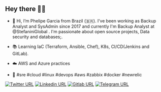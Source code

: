 ## Hey there 👨‍💻 ##

- 👋 Hi, I’m Phelipe Garcia from Brazil (🇧🇷). I've been working as Backup Analyst and SysAdmin since 2017 and currently I'm Backup Analyst at  @StefaniniGlobal . I'm passionate about open source projects, Data security and databases;.

- 📚 Learning IaC (Terraform, Ansible, Chef), K8s, CI/CD(Jenkins and GitLab).
- ☁️️ AWS and Azure practices
- 🚀 #sre #cloud #linux #devops #aws #zabbix #docker #newrelic


 [![Twitter URL](https://img.shields.io/badge/Twitter-1DA1F2?style=for-the-badge&logo=twitter&logoColor=white)](https://twitter.com/pwgaarcia) [![Linkedin URL](https://img.shields.io/badge/LinkedIn-0077B5?style=for-the-badge&logo=linkedin&logoColor=white)](https://www.linkedin.com/in/phelipegarcia/) [![Gitlab URL](https://img.shields.io/badge/GitLab-330F63?style=for-the-badge&logo=gitlab&logoColor=white)](https://gitlab.com/phelipegarcia) [![Telegram URL](https://img.shields.io/badge/Telegram-2CA5E0?style=for-the-badge&logo=telegram&logoColor=white)](https://t.me/phelipegarcia)
<!---
phelipegarcia/phelipegarcia is a ✨ special ✨ repository because its `README.md` (this file) appears on your GitHub profile.
You can click the Preview link to take a look at your changes.
--->

